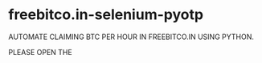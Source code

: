 # freebitco.in-selenium-pyotp

  AUTOMATE CLAIMING BTC PER HOUR IN FREEBITCO.IN USING PYTHON.
  
  PLEASE OPEN THE 
